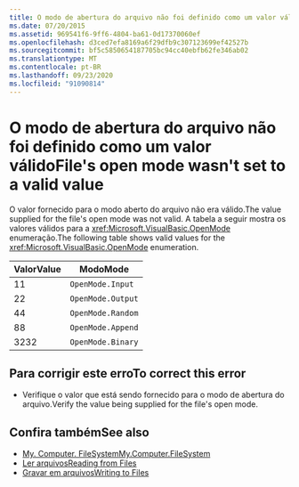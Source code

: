 ```yaml
---
title: O modo de abertura do arquivo não foi definido como um valor válido
ms.date: 07/20/2015
ms.assetid: 969541f6-9ff6-4804-ba61-0d17370060ef
ms.openlocfilehash: d3ced7efa8169a6f29dfb9c307123699ef42527b
ms.sourcegitcommit: bf5c5850654187705bc94cc40ebfb62fe346ab02
ms.translationtype: MT
ms.contentlocale: pt-BR
ms.lasthandoff: 09/23/2020
ms.locfileid: "91090814"
---
```

# <a name="files-open-mode-wasnt-set-to-a-valid-value"></a><span data-ttu-id="ef3d3-102">O modo de abertura do arquivo não foi definido como um valor válido</span><span class="sxs-lookup"><span data-stu-id="ef3d3-102">File's open mode wasn't set to a valid value</span></span>

<span data-ttu-id="ef3d3-103">O valor fornecido para o modo aberto do arquivo não era válido.</span><span class="sxs-lookup"><span data-stu-id="ef3d3-103">The value supplied for the file's open mode was not valid.</span></span> <span data-ttu-id="ef3d3-104">A tabela a seguir mostra os valores válidos para a <xref:Microsoft.VisualBasic.OpenMode> enumeração.</span><span class="sxs-lookup"><span data-stu-id="ef3d3-104">The following table shows valid values for the <xref:Microsoft.VisualBasic.OpenMode> enumeration.</span></span>  
  
|<span data-ttu-id="ef3d3-105">Valor</span><span class="sxs-lookup"><span data-stu-id="ef3d3-105">Value</span></span>|<span data-ttu-id="ef3d3-106">Modo</span><span class="sxs-lookup"><span data-stu-id="ef3d3-106">Mode</span></span>|  
|-----------|----------|  
|<span data-ttu-id="ef3d3-107">1</span><span class="sxs-lookup"><span data-stu-id="ef3d3-107">1</span></span>|`OpenMode.Input`|  
|<span data-ttu-id="ef3d3-108">2</span><span class="sxs-lookup"><span data-stu-id="ef3d3-108">2</span></span>|`OpenMode.Output`|  
|<span data-ttu-id="ef3d3-109">4</span><span class="sxs-lookup"><span data-stu-id="ef3d3-109">4</span></span>|`OpenMode.Random`|  
|<span data-ttu-id="ef3d3-110">8</span><span class="sxs-lookup"><span data-stu-id="ef3d3-110">8</span></span>|`OpenMode.Append`|  
|<span data-ttu-id="ef3d3-111">32</span><span class="sxs-lookup"><span data-stu-id="ef3d3-111">32</span></span>|`OpenMode.Binary`|  
  
## <a name="to-correct-this-error"></a><span data-ttu-id="ef3d3-112">Para corrigir este erro</span><span class="sxs-lookup"><span data-stu-id="ef3d3-112">To correct this error</span></span>  
  
- <span data-ttu-id="ef3d3-113">Verifique o valor que está sendo fornecido para o modo de abertura do arquivo.</span><span class="sxs-lookup"><span data-stu-id="ef3d3-113">Verify the value being supplied for the file's open mode.</span></span>  
  
## <a name="see-also"></a><span data-ttu-id="ef3d3-114">Confira também</span><span class="sxs-lookup"><span data-stu-id="ef3d3-114">See also</span></span>

- [<span data-ttu-id="ef3d3-115">My. Computer. FileSystem</span><span class="sxs-lookup"><span data-stu-id="ef3d3-115">My.Computer.FileSystem</span></span>](xref:Microsoft.VisualBasic.FileIO.FileSystem)
- [<span data-ttu-id="ef3d3-116">Ler arquivos</span><span class="sxs-lookup"><span data-stu-id="ef3d3-116">Reading from Files</span></span>](../developing-apps/programming/drives-directories-files/reading-from-files.md)
- [<span data-ttu-id="ef3d3-117">Gravar em arquivos</span><span class="sxs-lookup"><span data-stu-id="ef3d3-117">Writing to Files</span></span>](../developing-apps/programming/drives-directories-files/writing-to-files.md)
